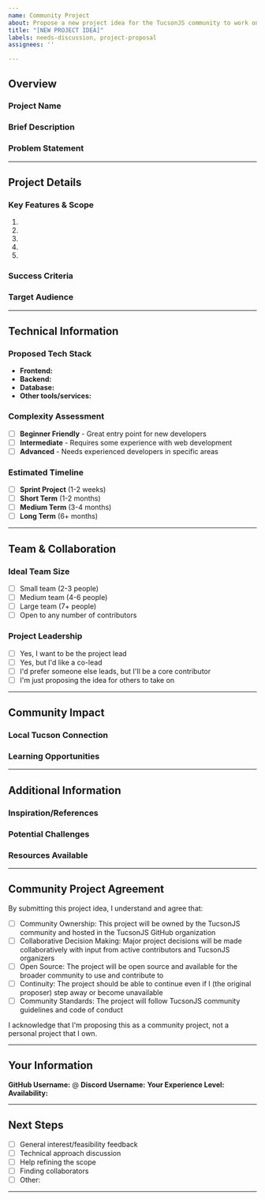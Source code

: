 ```yaml
---
name: Community Project
about: Propose a new project idea for the TucsonJS community to work on together.
title: "[NEW PROJECT IDEA]"
labels: needs-discussion, project-proposal
assignees: ''

---
```


## Overview

### Project Name
<!-- What would you call this project? -->

### Brief Description
<!-- In 2-3 sentences, what does this project do or aim to do? -->

### Problem Statement
<!-- What problem does this solve? Who would benefit from it? Why is this worth building? -->
<!-- It is 100% okay if it's just for fun, whimsy, and learning! -->

---

## Project Details

### Key Features & Scope
<!-- What are the main features or deliverables? List 2-5 key things this project should accomplish -->
1. 
2. 
3. 
4. 
5. 

### Success Criteria
<!-- How will we know when this project is "done" or successful? What does the MVP look like? -->

### Target Audience
<!-- Who would use this project? TucsonJS members? Local community? General public? -->

---

## Technical Information

### Proposed Tech Stack
<!-- What technologies, frameworks, or languages would be involved? -->
- **Frontend:** 
- **Backend:** 
- **Database:** 
- **Other tools/services:** 

### Complexity Assessment
<!-- Check one that best describes the overall project complexity -->
- [ ] **Beginner Friendly** - Great entry point for new developers
- [ ] **Intermediate** - Requires some experience with web development
- [ ] **Advanced** - Needs experienced developers in specific areas

### Estimated Timeline
<!-- Check one -->
- [ ] **Sprint Project** (1-2 weeks)
- [ ] **Short Term** (1-2 months)
- [ ] **Medium Term** (3-4 months)
- [ ] **Long Term** (6+ months)

---

## Team & Collaboration

### Ideal Team Size
<!-- How many people do you think this project needs? -->
- [ ] Small team (2-3 people)
- [ ] Medium team (4-6 people)
- [ ] Large team (7+ people)
- [ ] Open to any number of contributors

### Project Leadership
<!-- Are you willing to lead/coordinate this project? -->
- [ ] Yes, I want to be the project lead
- [ ] Yes, but I'd like a co-lead
- [ ] I'd prefer someone else leads, but I'll be a core contributor
- [ ] I'm just proposing the idea for others to take on

---

## Community Impact

### Local Tucson Connection
<!-- Optional: Does this project serve the local Tucson community specifically? -->

### Learning Opportunities
<!-- What could contributors learn from working on this project? -->

---

## Additional Information

### Inspiration/References
<!-- Any existing projects, articles, or resources that inspired this idea? -->

### Potential Challenges
<!-- What obstacles or difficulties do you anticipate? -->

### Resources Available
<!-- Do you have any existing code, designs, or resources to contribute? -->

---
## Community Project Agreement

By submitting this project idea, I understand and agree that:

- [ ] Community Ownership: This project will be owned by the TucsonJS community and hosted in the TucsonJS GitHub organization
- [ ] Collaborative Decision Making: Major project decisions will be made collaboratively with input from active contributors and TucsonJS organizers
- [ ] Open Source: The project will be open source and available for the broader community to use and contribute to
- [ ] Continuity: The project should be able to continue even if I (the original proposer) step away or become unavailable
- [ ] Community Standards: The project will follow TucsonJS community guidelines and code of conduct

I acknowledge that I'm proposing this as a community project, not a personal project that I own.

---

## Your Information

**GitHub Username:** @
**Discord Username:** 
**Your Experience Level:** <!-- Brief description of your background -->
**Availability:** <!-- When/how much time can you dedicate to this project? -->

---

## Next Steps
<!-- What kind of feedback are you looking for from the community? -->
- [ ] General interest/feasibility feedback
- [ ] Technical approach discussion  
- [ ] Help refining the scope
- [ ] Finding collaborators
- [ ] Other: 

---

<!--
Thank you for proposing a project idea! 
This will be reviewed and discussed here on GitHub and at our meetup.
Join our Discord #project-discussions channel to continue the conversation.
-->
